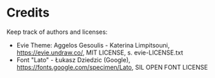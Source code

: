 # Credits

Keep track of authors and licenses:

- Evie Theme: Aggelos Gesoulis - Katerina Limpitsouni, https://evie.undraw.co/, MIT LICENSE, s. evie-LICENSE.txt
- Font "Lato" - Łukasz Dziedzic (Google), https://fonts.google.com/specimen/Lato, SIL OPEN FONT LICENSE 

